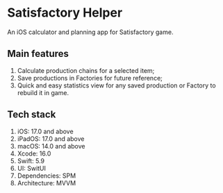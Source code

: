 # Satisfactory Helper

An iOS calculator and planning app for Satisfactory game.

## Main features

1. Calculate production chains for a selected item;
2. Save productions in Factories for future reference;
3. Quick and easy statistics view for any saved production or Factory to rebuild it in game.

## Tech stack

1. iOS: 17.0 and above
2. iPadOS: 17.0 and above
3. macOS: 14.0 and above
4. Xcode: 16.0
5. Swift: 5.9
6. UI: SwitUI
7. Dependencies: SPM
8. Architecture: MVVM
